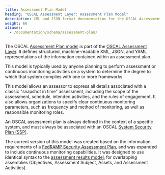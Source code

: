 ```yaml
---
title: Assessment Plan Model
heading: "OSCAL Assessment Layer: Assessment Plan Model"
description: XML and JSON format documentation for the OSCAL Assessment Plan model, which is part of the OSCAL Assessment layer. These formats model the planning of a periodic or continuous assessment.
weight: 60
aliases:
  - /documentation/schema/assessment-plan/
---
```


The OSCAL [Assessment Plan model](/documentation/schema/assessment-layer/assessment-plan/) is part of the [OSCAL Assessment Layer](/documentation/schema/assessment-layer/). It defines structured, machine-readable XML, JSON, and YAML representations of the information contained within an assessment plan. 

This model is typically used by anyone planning to perform assessment or continuous monitoring activities on a system to determine the degree to which that system complies with one or more frameworks.

This model allows an assessor to express all details associated with a classic "snapshot in time" assessment, including the scope of the assessment, schedule, intended activities, and the rules of engagement. It also allows organizations to specify clear continuous monitoring parameters, such as frequency and method of monitoring, as well as responsible monitoring roles. 

An OSCAL assessment plan is always defined in the context of a specific system, and must always be associated with an OSCAL [System Security Plan (SSP)](/documentation/schema/implementation-layer/ssp/).

The current version of this model was created based on the information requirements of a [FedRAMP Security Assessment Plan](https://www.fedramp.gov/assets/resources/templates/FedRAMP-Annual-SAP-Template.docx), and was expanded to include continuous monitoring capabilities. 
It was designed to use identical syntax to the [assessment results model](/documentation/schema/assessment-results-layer/assessment-results/), for overlapping assemblies (Objectives, Assessment Subject, Assets, and Assessment Activities). 

